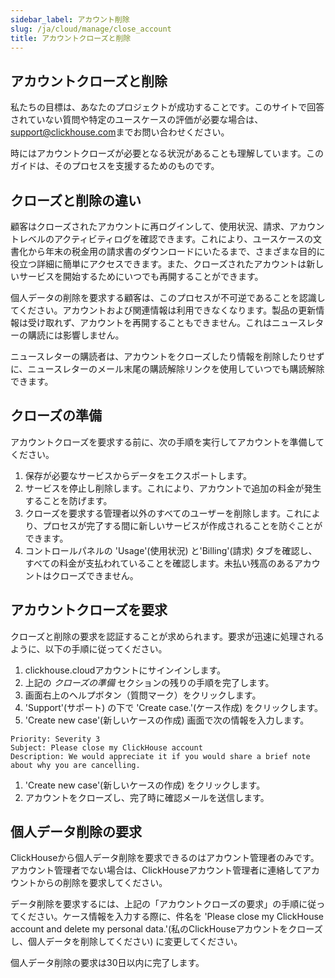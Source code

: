 ```yaml
---
sidebar_label: アカウント削除
slug: /ja/cloud/manage/close_account
title: アカウントクローズと削除
---
```


## アカウントクローズと削除

私たちの目標は、あなたのプロジェクトが成功することです。このサイトで回答されていない質問や特定のユースケースの評価が必要な場合は、[support@clickhouse.com](mailto:support@clickhouse.com)までお問い合わせください。

時にはアカウントクローズが必要となる状況があることも理解しています。このガイドは、そのプロセスを支援するためのものです。

## クローズと削除の違い

顧客はクローズされたアカウントに再ログインして、使用状況、請求、アカウントレベルのアクティビティログを確認できます。これにより、ユースケースの文書化から年末の税金用の請求書のダウンロードにいたるまで、さまざまな目的に役立つ詳細に簡単にアクセスできます。また、クローズされたアカウントは新しいサービスを開始するためにいつでも再開することができます。

個人データの削除を要求する顧客は、このプロセスが不可逆であることを認識してください。アカウントおよび関連情報は利用できなくなります。製品の更新情報は受け取れず、アカウントを再開することもできません。これはニュースレターの購読には影響しません。

ニュースレターの購読者は、アカウントをクローズしたり情報を削除したりせずに、ニュースレターのメール末尾の購読解除リンクを使用していつでも購読解除できます。

## クローズの準備

アカウントクローズを要求する前に、次の手順を実行してアカウントを準備してください。

1. 保存が必要なサービスからデータをエクスポートします。
2. サービスを停止し削除します。これにより、アカウントで追加の料金が発生することを防げます。
3. クローズを要求する管理者以外のすべてのユーザーを削除します。これにより、プロセスが完了する間に新しいサービスが作成されることを防ぐことができます。
4. コントロールパネルの 'Usage'(使用状況) と'Billing'(請求) タブを確認し、すべての料金が支払われていることを確認します。未払い残高のあるアカウントはクローズできません。

## アカウントクローズを要求

クローズと削除の要求を認証することが求められます。要求が迅速に処理されるように、以下の手順に従ってください。

1. clickhouse.cloudアカウントにサインインします。
2. 上記の _クローズの準備_ セクションの残りの手順を完了します。
3. 画面右上のヘルプボタン（質問マーク）をクリックします。
4. 'Support'(サポート) の下で 'Create case.'(ケース作成) をクリックします。
5. 'Create new case'(新しいケースの作成) 画面で次の情報を入力します。
```
Priority: Severity 3
Subject: Please close my ClickHouse account
Description: We would appreciate it if you would share a brief note about why you are cancelling.
```
1. 'Create new case'(新しいケースの作成) をクリックします。
2. アカウントをクローズし、完了時に確認メールを送信します。

## 個人データ削除の要求

ClickHouseから個人データ削除を要求できるのはアカウント管理者のみです。アカウント管理者でない場合は、ClickHouseアカウント管理者に連絡してアカウントからの削除を要求してください。

データ削除を要求するには、上記の「アカウントクローズの要求」の手順に従ってください。ケース情報を入力する際に、件名を 'Please close my ClickHouse account and delete my personal data.'(私のClickHouseアカウントをクローズし、個人データを削除してください) に変更してください。

個人データ削除の要求は30日以内に完了します。
